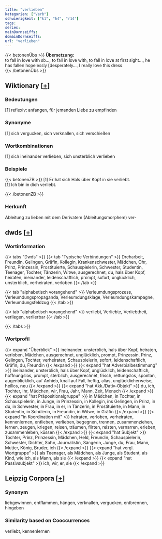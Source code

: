 ```yaml
---
title: "verlieben"
kategorien: ["Verb"]
schwierigkeit: ["k1", "h4", "r14"]
tags:
series:
mainDornseiffs:
domainDornseiffs:
url: "verlieben"
---
```


{{< betonenÜbs >}}
**Übersetzung:**  
to fall in love with sb..., to fall in love with, to fall in love at first sight..., he has fallen hopelessly [desperately..., I really love this dress  
{{< /betonenÜbs >}}

## Wiktionary [[+](https://de.wiktionary.org/wiki/verlieben)]

### Bedeutungen
[1] reflexiv: anfangen, für jemanden Liebe zu empfinden  

### Synonyme
[1] sich vergucken, sich verknallen, sich verschießen  

### Wortkombinationen
[1] sich ineinander verlieben, sich unsterblich verlieben  

### Beispiele
{{< betonenZB >}}
[1] Er hat sich Hals über Kopf in sie verliebt.  
[1] Ich bin in dich verliebt.  

{{< /betonenZB >}}
### Herkunft
Ableitung zu lieben mit dem Derivatem (Ableitungsmorphem) ver-  



## dwds [[+](https://www.dwds.de/wb/verlieben)]

### Wortinformation
{{< tabs "Dwds" >}}
{{< tab "Typische Verbindungen" >}}
Dreharbeit, Freundin, Gelingen, Gräfin, Kollegin, Krankenschwester, Mädchen, Ohr, Prinz, Prinzessin, Prostituierte, Schauspielerin, Schwester, Studentin, Teenager, Tochter, Tänzerin, Witwe, ausgerechnet, du, hals über Kopf, heiraten, ineinander, leidenschaftlich, prompt, sofort, unglücklich, unsterblich, verheiraten, verloben
{{< /tab >}}

{{< tab "alphabetisch vorangehend" >}}
Verleumdungsprozess, Verleumdungspropaganda, Verleumdungsklage, Verleumdungskampagne, Verleumdungsfeldzug
{{< /tab >}}

{{< tab "alphabetisch vorangehend" >}}
verliebt, Verliebte, Verliebtheit, verliegen, verlierbar
{{< /tab >}}

{{< /tabs >}}

### Wortprofil
{{< expand "Überblick" >}} ineinander, unsterblich, hals über Kopf, heiraten, verloben, Mädchen, ausgerechnet, unglücklich, prompt, Prinzessin, Prinz, Gelingen, Tochter, verheiraten, Schauspielerin, sofort, leidenschaftlich, Gräfin, du, Freundin {{< /expand >}}
{{< expand "hat Adverbialbestimmung" >}} ineinander, unsterblich, hals über Kopf, unglücklich, leidenschaftlich, hoffnungslos, prompt, sterblich, ausgerechnet, frisch, rettungslos, spontan, augenblicklich, auf Anhieb, knall auf Fall, heftig, alias, unglücklicherweise, heillos, neu {{< /expand >}}
{{< expand "hat Akk./Dativ-Objekt" >}} du, ich, Tochter, ihr, Mädchen, wir, Frau, Jahr, Mann, Zeit, Mensch {{< /expand >}}
{{< expand "hat Präpositionalgruppe" >}} in Mädchen, in Tochter, in Schauspielerin, in Junge, in Prinzessin, in Kollegin, ins Gelingen, in Prinz, in du, in Schwester, in Frau, in er, in Tänzerin, in Prostituierte, in Mann, in Studentin, in Schülerin, in Freundin, in Witwe, in Gräfin {{< /expand >}}
{{< expand "in Koordination mit" >}} heiraten, verloben, verheiraten, kennenlernen, entlieben, verlieben, begegnen, trennen, zusammenziehen, lernen, zeugen, kriegen, reisen, träumen, flirten, reisten, vernarren, erleben, zusammenleben, küssen {{< /expand >}}
{{< expand "hat Subjekt" >}} Tochter, Prinz, Prinzessin, Mädchen, Held, Freundin, Schauspielerin, Schwester, Dichter, Sohn, Journalistin, Sängerin, Junge, du, Frau, Mann, Mutter, König, Bruder, ich {{< /expand >}}
{{< expand "hat vergl. Wortgruppe" >}} als Teenager, als Mädchen, als Junge, als Student, als Kind, wie ich, als Mann, als sie {{< /expand >}}
{{< expand "hat Passivsubjekt" >}} ich, wir, er, sie {{< /expand >}}

## Leipzig Corpora [[+](https://corpora.uni-leipzig.de/en/res?word=verlieben&corpusId=deu_newscrawl-public_2018)]


### Synonym
liebgewinnen, entflammen, hängen, verknallen, vergucken, entbrennen, hingeben


### Similarity based on Cooccurrences
verliebt, kennenlernen

